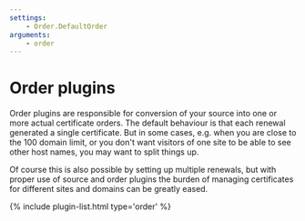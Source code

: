 ```yaml
---
settings:
    - Order.DefaultOrder
arguments:
    - order
---
```

# Order plugins

Order plugins are responsible for conversion of your source into one or more actual 
certificate orders. The default behaviour is that each renewal generated a single 
certificate. But in some cases, e.g. when you are close to the 100 domain limit, or you 
don't want visitors of one site to be able to see other host names, you may want to split 
things up. 

Of course this is also possible by setting up multiple renewals, but with proper use of 
source and order plugins the burden of managing certificates for different sites and 
domains can be greatly eased.

{% include plugin-list.html type='order' %}